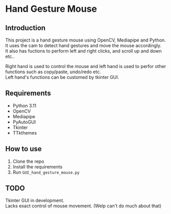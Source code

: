 # Hand Gesture Mouse

## Introduction

This project is a hand gesture mouse using OpenCV, Mediapipe and Python. It uses the cam to detect hand gestures and move the mouse accordingly.  
It also has fuctions to perform left and right clicks, and scroll up and down etc..

Right hand is used to control the mouse and left hand is used to perfor other functions such as copy/paste, undo/redo etc.  
Left hand's functions can be customed by tkinter GUI.

## Requirements

- Python 3.11
- OpenCV
- Mediapipe
- PyAutoGUI
- Tkinter
- TTkthemes

## How to use

1. Clone the repo
2. Install the requirements
3. Run `GUI_hand_gesture_mouse.py`

## TODO

Tkinter GUI in development.  
Lacks exact control of mouse movement. (Welp can't do much about that)
